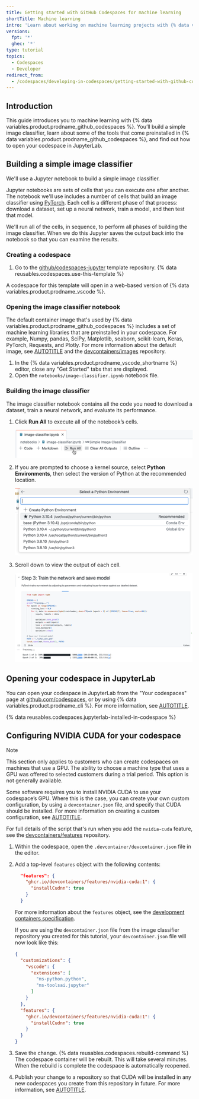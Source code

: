 ```yaml
---
title: Getting started with GitHub Codespaces for machine learning
shortTitle: Machine learning
intro: 'Learn about working on machine learning projects with {% data variables.product.prodname_github_codespaces %} and its out-of-the-box tools.'
versions:
  fpt: '*'
  ghec: '*'
type: tutorial
topics:
  - Codespaces
  - Developer
redirect_from:
  - /codespaces/developing-in-codespaces/getting-started-with-github-codespaces-for-machine-learning
---
```


## Introduction

This guide introduces you to machine learning with {% data variables.product.prodname_github_codespaces %}. You’ll build a simple image classifier, learn about some of the tools that come preinstalled in {% data variables.product.prodname_github_codespaces %}, and find out how to open your codespace in JupyterLab.

## Building a simple image classifier

We'll use a Jupyter notebook to build a simple image classifier.

Jupyter notebooks are sets of cells that you can execute one after another. The notebook we'll use includes a number of cells that build an image classifier using [PyTorch](https://pytorch.org/). Each cell is a different phase of that process: download a dataset, set up a neural network, train a model, and then test that model.

We'll run all of the cells, in sequence, to perform all phases of building the image classifier. When we do this Jupyter saves the output back into the notebook so that you can examine the results.

### Creating a codespace

1. Go to the [github/codespaces-jupyter](https://github.com/github/codespaces-jupyter) template repository.
{% data reusables.codespaces.use-this-template %}

A codespace for this template will open in a web-based version of {% data variables.product.prodname_vscode %}.

### Opening the image classifier notebook

The default container image that's used by {% data variables.product.prodname_github_codespaces %} includes a set of machine learning libraries that are preinstalled in your codespace. For example, Numpy, pandas, SciPy, Matplotlib, seaborn, scikit-learn, Keras, PyTorch, Requests, and Plotly. For more information about the default image, see [AUTOTITLE](/codespaces/setting-up-your-project-for-codespaces/adding-a-dev-container-configuration/introduction-to-dev-containers#using-the-default-dev-container-configuration) and the [devcontainers/images](https://github.com/devcontainers/images/tree/main/src/universal) repository.

1. In the {% data variables.product.prodname_vscode_shortname %} editor, close any "Get Started" tabs that are displayed.
1. Open the `notebooks/image-classifier.ipynb` notebook file.

### Building the image classifier

The image classifier notebook contains all the code you need to download a dataset, train a neural network, and evaluate its performance.

1. Click **Run All** to execute all of the notebook’s cells.

   ![Screenshot of the top of the editor tab for the "image-classifier.ipynb" file. A cursor hovers over a button labeled "Run All."](/assets/images/help/codespaces/jupyter-run-all.png)

1. If you are prompted to choose a kernel source, select **Python Environments**, then select the version of Python at the recommended location.

   ![Screenshot of the "Select a Python Environment" dropdown. The first option in the list of Python versions is labeled "Recommended."](/assets/images/help/codespaces/jupyter-choose-python.png)

1. Scroll down to view the output of each cell.

   ![Screenshot of the cell in the editor, with the header "Step 3: Train the network and save model."](/assets/images/help/codespaces/jupyter-notebook-step3.png)

## Opening your codespace in JupyterLab

You can open your codespace in JupyterLab from the "Your codespaces" page at [github.com/codespaces](https://github.com/codespaces), or by using {% data variables.product.prodname_cli %}. For more information, see [AUTOTITLE](/codespaces/developing-in-a-codespace/opening-an-existing-codespace).

{% data reusables.codespaces.jupyterlab-installed-in-codespace %}

## Configuring NVIDIA CUDA for your codespace

> [!NOTE]
> This section only applies to customers who can create codespaces on machines that use a GPU. The ability to choose a machine type that uses a GPU was offered to selected customers during a trial period. This option is not generally available.

Some software requires you to install NVIDIA CUDA to use your codespace’s GPU. Where this is the case, you can create your own custom configuration, by using a `devcontainer.json` file, and specify that CUDA should be installed. For more information on creating a custom configuration, see [AUTOTITLE](/codespaces/setting-up-your-project-for-codespaces/adding-a-dev-container-configuration/introduction-to-dev-containers#creating-a-custom-dev-container-configuration).

For full details of the script that's run when you add the `nvidia-cuda` feature, see the [devcontainers/features](https://github.com/devcontainers/features/tree/main/src/nvidia-cuda) repository.

1. Within the codespace, open the `.devcontainer/devcontainer.json` file in the editor.
1. Add a top-level `features` object with the following contents:

   ```json copy
     "features": {
       "ghcr.io/devcontainers/features/nvidia-cuda:1": {
         "installCudnn": true
       }
     }
   ```

   For more information about the `features` object, see the [development containers specification](https://containers.dev/implementors/features/#devcontainer-json-properties).

   If you are using the `devcontainer.json` file from the image classifier repository you created for this tutorial, your `devcontainer.json` file will now look like this:

   ```json
   {
     "customizations": {
       "vscode": {
         "extensions": [
           "ms-python.python",
           "ms-toolsai.jupyter"
         ]
       }
     },
     "features": {
       "ghcr.io/devcontainers/features/nvidia-cuda:1": {
         "installCudnn": true
       }
     }
   }
   ```

1. Save the change.
{% data reusables.codespaces.rebuild-command %}
   The codespace container will be rebuilt. This will take several minutes. When the rebuild is complete the codespace is automatically reopened.
1. Publish your change to a repository so that CUDA will be installed in any new codespaces you create from this repository in future. For more information, see [AUTOTITLE](/codespaces/developing-in-a-codespace/creating-a-codespace-from-a-template#publishing-from-vs-code).
